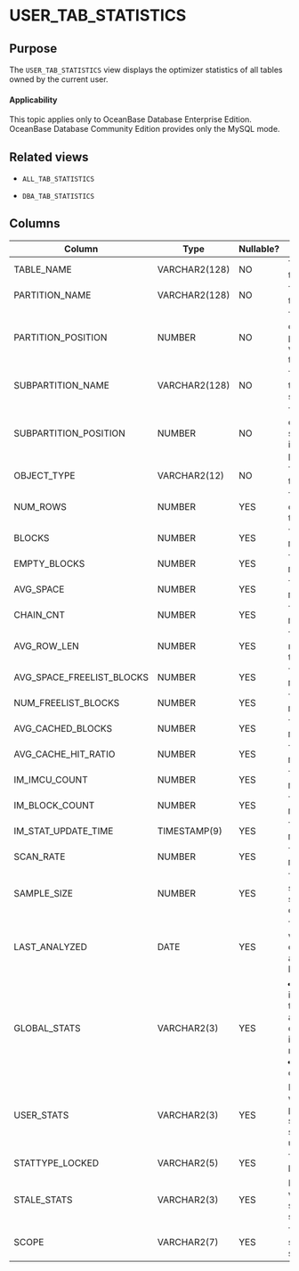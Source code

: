 USER_TAB_STATISTICS
========================================

Purpose
--------------------

The `USER_TAB_STATISTICS` view displays the optimizer statistics of all tables owned by the current user.

  <main id="notice" >
    <h4>Applicability</h4>
    <p>This topic applies only to OceanBase Database Enterprise Edition. OceanBase Database Community Edition provides only the MySQL mode. </p>
  </main>

Related views
----------------------

* `ALL_TAB_STATISTICS`

* `DBA_TAB_STATISTICS`

Columns
----------------------

| Column | Type | **Nullable?** | Description |
|---------------------------|---------------|----------------|--------------------------------------------------------------------------------------------------------------------------------|
| TABLE_NAME | VARCHAR2(128) | NO | The name of the table. |
| PARTITION_NAME | VARCHAR2(128) | NO | The name of the partition. |
| PARTITION_POSITION | NUMBER | NO | The position of the partition within the table. |
| SUBPARTITION_NAME | VARCHAR2(128) | NO | The name of the subpartition. |
| SUBPARTITION_POSITION | NUMBER | NO | The position of the subpartition in the partition. |
| OBJECT_TYPE | VARCHAR2(12) | NO | The type of the object. |
| NUM_ROWS | NUMBER | YES | The number of rows in the object. |
| BLOCKS | NUMBER | YES | The value is `NULL`. |
| EMPTY_BLOCKS | NUMBER | YES | The value is `NULL`. |
| AVG_SPACE | NUMBER | YES | The value is `NULL`. |
| CHAIN_CNT | NUMBER | YES | The value is `NULL`. |
| AVG_ROW_LEN | NUMBER | YES | The average row length of the object. |
| AVG_SPACE_FREELIST_BLOCKS | NUMBER | YES | The value is `NULL`. |
| NUM_FREELIST_BLOCKS | NUMBER | YES | The value is `NULL`. |
| AVG_CACHED_BLOCKS | NUMBER | YES | The value is `NULL`. |
| AVG_CACHE_HIT_RATIO | NUMBER | YES | The value is `NULL`. |
| IM_IMCU_COUNT | NUMBER | YES | The value is `NULL`. |
| IM_BLOCK_COUNT | NUMBER | YES | The value is `NULL`. |
| IM_STAT_UPDATE_TIME | TIMESTAMP(9) | YES | The value is `NULL`. |
| SCAN_RATE | NUMBER | YES | The value is `NULL`. |
| SAMPLE_SIZE | NUMBER | YES | The sample size when statistics are collected. |
| LAST_ANALYZED | DATE | YES | The date when the column was analyzed the last time. |
| GLOBAL_STATS | VARCHAR2(3) | YES | <li> `YES`: indicates that the statistics are directly collected or incrementally maintained.   <li> `NO`: other cases. |
| USER_STATS | VARCHAR2(3) | YES | Indicates whether the partition statistics are set by the user. |
| STATTYPE_LOCKED | VARCHAR2(5) | YES | The statistics lock type. |
| STALE_STATS | VARCHAR2(3) | YES | Indicates whether the statistics are stale. |
| SCOPE | VARCHAR2(7) | YES | The effective scope of the statistics. |
